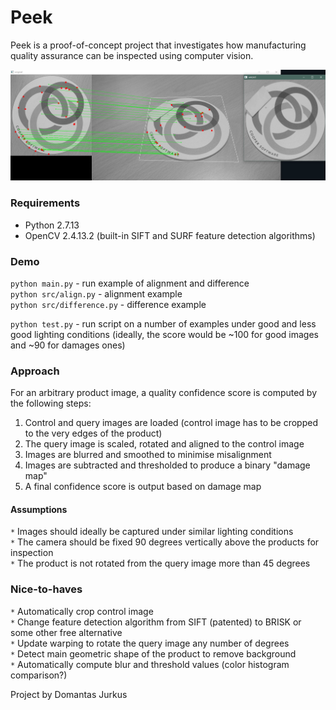 # Peek  
Peek is a proof-of-concept project that investigates how manufacturing quality assurance can be inspected using computer vision.  

![Control and query image feature matching](/img/splash.jpg?raw=true "Feature matching")  

### Requirements  
* Python 2.7.13  
* OpenCV 2.4.13.2 (built-in SIFT and SURF feature detection algorithms)  

### Demo  
`python main.py` - run example of alignment and difference  
`python src/align.py` - alignment example  
`python src/difference.py` - difference example  

`python test.py` - run script on a number of examples under good and less good lighting conditions (ideally, the score would be ~100 for good images and ~90 for damages ones)  

### Approach  
For an arbitrary product image, a quality confidence score is computed by the following steps:  
1. Control and query images are loaded (control image has to be cropped to the very edges of the product)  
2. The query image is scaled, rotated and aligned to the control image  
3. Images are blurred and smoothed to minimise misalignment  
3. Images are subtracted and thresholded to produce a binary "damage map"  
4. A final confidence score is output based on damage map  

#### Assumptions  
`*` Images should ideally be captured under similar lighting conditions  
`*` The camera should be fixed 90 degrees vertically above the products for inspection  
`*` The product is not rotated from the query image more than 45 degrees  

### Nice-to-haves  
`*` Automatically crop control image  
`*` Change feature detection algorithm from SIFT (patented) to BRISK or some other free alternative  
`*` Update warping to rotate the query image any number of degrees  
`*` Detect main geometric shape of the product to remove background  
`*` Automatically compute blur and threshold values (color histogram comparison?)  

Project by Domantas Jurkus  
